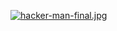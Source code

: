 [![hacker-man-final.jpg](https://i.postimg.cc/FRQjKzHg/hacker-man-final.jpg)](https://postimg.cc/94J48WTr)
